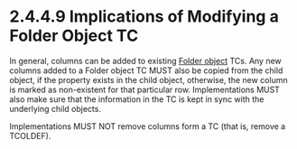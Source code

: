 <html dir="LTR" xmlns:mshelp="http://msdn.microsoft.com/mshelp" xmlns:ddue="http://ddue.schemas.microsoft.com/authoring/2003/5" xmlns:xlink="http://www.w3.org/1999/xlink" xmlns:tool="http://www.microsoft.com/tooltip">
    <head>
        <meta http-equiv="Content-Type" content="text/html; CHARSET=utf-8"></meta>
        <meta name="save" content="history"></meta>
        <title>2.4.4.9 Implications of Modifying a Folder Object TC</title>
        <xml>
            <mshelp:toctitle title="2.4.4.9 Implications of Modifying a Folder Object TC"></mshelp:toctitle>
            <mshelp:rltitle title="[MS-PST]: Implications of Modifying a Folder Object TC"></mshelp:rltitle>
            <mshelp:keyword index="A" term="0bee3de8-6e12-459a-a659-d211d0076e7d"></mshelp:keyword>
            <mshelp:attr name="DCSext.ContentType" value="open specification"></mshelp:attr>
            <mshelp:attr name="AssetID" value="0bee3de8-6e12-459a-a659-d211d0076e7d"></mshelp:attr>
            <mshelp:attr name="TopicType" value="kbRef"></mshelp:attr>
            <mshelp:attr name="DCSext.Title" value="[MS-PST]: Implications of Modifying a Folder Object TC" />
        </xml>
    </head>
    <body>
        <div id="header">
            <h1 class="heading">2.4.4.9 Implications of Modifying a Folder Object TC</h1>
        </div>
        <div id="mainSection">
            <div id="mainBody">
                <div id="allHistory" class="saveHistory"></div>
                <div id="sectionSection0" class="section" name="collapseableSection">


<p>In general, columns can be added to existing <a href="08220cc9-69b1-4072-a2e7-2a0ff201d505.htm#gt_0682daa7-c1b8-419b-8a32-6048833d0b72">Folder object</a> TCs. Any new
columns added to a Folder object TC MUST also be copied from the child object,
if the property exists in the child object, otherwise, the new column is marked
as non-existent for that particular row. Implementations MUST also make sure
that the information in the TC is kept in sync with the underlying child
objects.</p>

<p>Implementations MUST NOT remove columns form a TC (that is,
remove a TCOLDEF).</p>
                </div>
            </div>
        </div>
    </body>
</html>